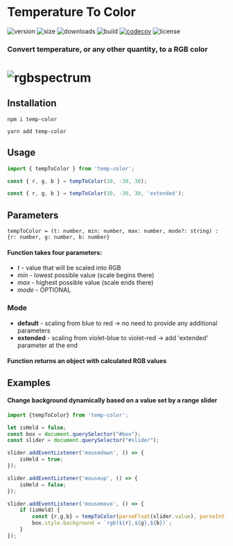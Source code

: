 # Temperature To Color

![version](https://img.shields.io/npm/v/temp-color)
![size](https://img.shields.io/bundlephobia/minzip/temp-color)
![downloads](https://img.shields.io/npm/dw/temp-color)
![build](https://img.shields.io/travis/com/szymslo/temp-color)
[![codecov](https://codecov.io/gh/szymslo/temp-color/branch/main/graph/badge.svg?token=8OAZESM0LG)](https://codecov.io/gh/szymslo/temp-color)
![license](https://img.shields.io/npm/l/temp-color)

### Convert temperature, or any other quantity, to a RGB color

# ![rgbspectrum](https://user-images.githubusercontent.com/52113159/110655867-b926da80-81bf-11eb-8f0f-44fe82f4129f.jpg)

## Installation

`npm i temp-color`

`yarn add temp-color`

## Usage

```js
import { tempToColor } from 'temp-color';

const { r, g, b } = tempToColor(10, -30, 30);

const { r, g, b } = tempToColor(10, -30, 30, 'extended');
```
## Parameters

```
tempToColor = (t: number, min: number, max: number, mode?: string) : {r: number, g: number, b: number}
```

#### Function takes four parameters:
* _t_ - value that will be scaled into RGB
* _min_ - lowest possible value (scale begins there)
* _max_ - highest possible value (scale ends there)
* _mode_ - OPTIONAL

### Mode
* **default** - scaling from blue to red -> no need to provide any additional parameters
* **extended** - scaling from violet-blue to violet-red -> add 'extended' parameter at the end

#### Function returns an object with calculated RGB values

## Examples

#### Change background dynamically based on a value set by a range slider

```js
import {tempToColor} from 'temp-color';

let isHeld = false;
const box = document.querySelector("#box");
const slider = document.querySelector("#slider");

slider.addEventListener('mousedown', () => {
    isHeld = true;
});

slider.addEventListener('mouseup', () => {
    isHeld = false;
});

slider.addEventListener('mousemove', () => {
    if (isHeld) {
        const {r,g,b} = tempToColor(parseFloat(slider.value), parseInt(slider.min), parseInt(slider.max));
        box.style.background = `rgb(${r},${g},${b})`;
    }
});

```

